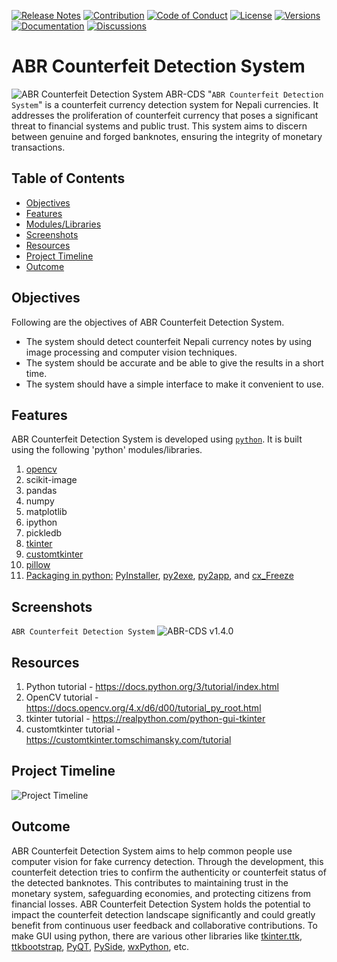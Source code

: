 [![Release Notes](https://img.shields.io/badge/releases-view-blue)](https://github.com/theranjitraut/abr-cds/releases)
[![Contribution](https://img.shields.io/badge/contribute-welcome-green)](https://github.com/theranjitraut/abr-cds/blob/main/CONTRIBUTING.md)
[![Code of Conduct](https://img.shields.io/badge/code%20of%20conduct-view-white)](https://github.com/theranjitraut/abr-cds/blob/main/CODE_OF_CONDUCT.md)
[![License](https://img.shields.io/badge/license-mit-red)](https://github.com/theranjitraut/abr-cds/blob/main/LICENSE)
[![Versions](https://img.shields.io/badge/versions-1.4.0-orange)](https://github.com/theranjitraut/abr-cds/tags)
[![Documentation](https://img.shields.io/badge/documentation-view-violet)](https://github.com/theranjitraut/abr-cds/blob/main/README.md)
[![Discussions](https://img.shields.io/badge/discussions-view-yellow)](https://github.com/orgs/theranjitraut/abr-cds/discussions)
# ABR Counterfeit Detection System
![ABR Counterfeit Detection System](https://github.com/theranjitraut/abr-cds/blob/main/pixels/abr-cds-bg.png)
ABR-CDS "`ABR Counterfeit Detection System`" is a counterfeit currency detection system for Nepali currencies. It addresses the proliferation of counterfeit currency that poses a significant threat to financial systems and public trust. This system aims to discern between genuine and forged banknotes, ensuring the integrity of monetary transactions.

## Table of Contents

- [Objectives](#objectives)
- [Features](#features)
- [Modules/Libraries](#moduleslibraries)
- [Screenshots](#screenshots)
- [Resources](#resources)
- [Project Timeline](#project-timeline)
- [Outcome](#outcome)

## Objectives
Following are the objectives of ABR Counterfeit Detection System.
- The system should detect counterfeit Nepali currency notes by using image processing and computer vision techniques.
- The system should be accurate and be able to give the results in a short time. 
- The system should have a simple interface to make it convenient to use.

## Features
ABR Counterfeit Detection System is developed using [`python`](https://www.python.org). It is built using the following 'python' modules/libraries.
1. [opencv](https://docs.opencv.org/4.x/d6/d00/tutorial_py_root.html)
2. scikit-image
3. pandas
4. numpy
5. matplotlib
6. ipython
7. pickledb
8. [tkinter](https://docs.python.org/3/library/tk.html)
9. [customtkinter](https://customtkinter.tomschimansky.com/)
10. [pillow](https://pillow.readthedocs.io/en/stable/)
11. [Packaging in python:](https://packaging.python.org/en/latest/overview/) [PyInstaller](https://pyinstaller.org/en/stable/), [py2exe](https://www.py2exe.org/), [py2app](https://py2app.readthedocs.io/en/latest/), and [cx_Freeze](https://cx-freeze.readthedocs.io/en/stable/)

## Screenshots
`ABR Counterfeit Detection System`
![ABR-CDS v1.4.0](https://github.com/theranjitraut/abr-cds/blob/main/pixels/abr-cds-ui.png)

## Resources
1. Python tutorial - https://docs.python.org/3/tutorial/index.html
2. OpenCV tutorial - https://docs.opencv.org/4.x/d6/d00/tutorial_py_root.html
3. tkinter tutorial - https://realpython.com/python-gui-tkinter
4. customtkinter tutorial - https://customtkinter.tomschimansky.com/tutorial

## Project Timeline
![Project Timeline](https://github.com/theranjitraut/abr-cds/blob/main/pixels/project-timeline-ui.jpg)

## Outcome
ABR Counterfeit Detection System aims to help common people use computer vision for fake currency detection. Through the development, this counterfeit detection tries to confirm the authenticity or counterfeit status of the detected banknotes. This contributes to maintaining trust in the monetary system, safeguarding economies, and protecting citizens from financial losses. ABR Counterfeit Detection System holds the potential to impact the counterfeit detection landscape significantly and could greatly benefit from continuous user feedback and collaborative contributions. To make GUI using python, there are various other libraries like [tkinter.ttk](https://docs.python.org/3/library/tkinter.ttk.html), [ttkbootstrap](https://ttkbootstrap.readthedocs.io/en/latest/), [PyQT](https://wiki.python.org/moin/PyQt), [PySide](https://wiki.python.org/moin/PySide), [wxPython](https://wxpython.org/index.html), etc.
